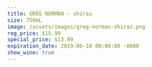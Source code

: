 ```yaml
---
title: GREG NORMAN - shiraz
size: 750mL
image: /assets/images/greg-norman-shiraz.png
reg_price: $15.99
special_price: $13.99
expiration_date: 2019-06-18 00:00:00 -0600
show_wine: true
---
```


